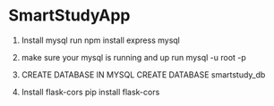 # SmartStudyApp

1. Install mysql 
run npm install express mysql

2. make sure your mysql is running and up
run mysql -u root -p

3. CREATE DATABASE IN MYSQL
CREATE DATABASE smartstudy_db

4. Install flask-cors
pip install flask-cors
